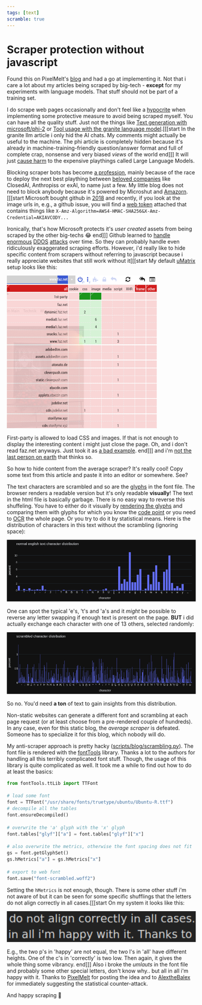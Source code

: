 ```yaml
---
tags: [text]
scramble: true
---
```


# Scraper protection without javascript

Found this on PixelMelt's [blog](https://blog.pixelmelt.dev/a-clever-but-not-so-good-scraper-protection/) and had a go at implementing it. Not that i care a lot about my articles being scraped by big-tech - **except** for my experiments with language models. That stuff should not be part of a training set.  

I do scrape web pages occasionally and don't feel like a [hypocrite](https://blog.ericgoldman.org/archives/2023/08/web-scraping-for-me-but-not-for-thee-guest-blog-post.htm) when implementing some protective measure to avoid being scraped myself. You can have all the quality stuff. Just not the things like [Text generation with microsoft/phi-2](../../logs/2024-02-12-lm-gen.md) or [Tool usage with the granite language model](../../logs/2025-08-23-evaluating-granite-llm.md).[[[start In the granite llm article i only hid the AI chats. My comments might actually be useful to the machine. The phi article is completely hidden because it's already in machine-training-friendly question/answer format and full of complete crap, nonsense and very biased *views* of the world end]]] It will just [cause harm](https://en.wikipedia.org/wiki/Model_collapse) to the expensive playthings called Large Language Models.

Blocking scraper bots has become [a profession](https://github.com/TecharoHQ/anubis), mainly because of the race to deploy the next best plaything between [beloved companies](https://www.astralcodexten.com/p/my-antichrist-lecture) like ClosedAI, Anthropiss or exAI, to name just a few. My little blog does not need to block anybody because it's powered by Microshut and [Amazorn](https://pluralistic.net/2025/10/23/traveling-salesman-solution/#pee-bottles).[[[start Microsoft bought github in [2018](https://thelinuxcode.com/lets-unpack-microsofts-acquisition-of-github/) and recently, if you look at the image urls in, e.g., a github issue, you will find a [web token](https://en.wikipedia.org/wiki/JSON_Web_Token) attached that contains things like `X-Amz-Algorithm=AWS4-HMAC-SHA256&X-Amz-Credential=AKIAVCODY...`

Ironically, that's how Microsoft protects it's *user created* assets from being scraped by the other big-techs 😂 end]]] Github learned to [handle](https://github.blog/news-insights/denial-of-service-attacks/) [enormous](https://github.blog/news-insights/company-news/large-scale-ddos-attack-on-github-com/) [DDOS](https://arstechnica.com/information-technology/2015/03/github-battles-largest-ddos-in-sites-history-targeted-at-anti-censorship-tools/) [attacks](https://github.blog/news-insights/company-news/ddos-incident-report/) over time. So they can probably handle even ridiculously exaggerated scraping efforts. However, i'd really like to hide specific content from scrapers without referring to javascript because i really appreciate websites that still work without it[[[start My default [uMatrix](https://github.com/gorhill/uMatrix) setup looks like this:

![umatrix config](assets/umatrix-faz.png)

First-party is allowed to load CSS and images. If that is not enough to display the interesting content i might just close the page. Oh, and i don't read faz.net anyways. Just took it as [a bad example](https://defgsus.github.io/blog/2021/03/19/ad-servers-today.html). end]]] and i'm [not the last person on earth](https://lwn.net/Articles/1008897/) that thinks so. 

So how to hide content from the average scraper? It's really cool! Copy some text from this article and paste it into an editor or somewhere. See? 

The text characters are scrambled and so are the [glyphs](https://en.wikipedia.org/wiki/Glyph) in the font file. The browser renders a readable version but it's only readable **visually**! The text in the html file is basically garbage. There is no easy way to reverse this shuffeling. You have to either do it visually by [rendering the glyphs](https://blog.pixelmelt.dev/kindle-web-drm/) and comparing them with glyphs for which you know the [code point](https://en.wikipedia.org/wiki/Code_point) or you need to [OCR](https://en.wikipedia.org/wiki/Optical_character_recognition) the whole page. Or you try to do it by statistical means. Here is the distribution of characters in this text without the scrambling (ignoring space):

![normal text character distribution](assets/normal-text-distribution.png)

One can spot the typical 'e's, 't's and 'a's and it *might* be possible to reverse any letter swapping if enough text is present on the page. **BUT** i did actually exchange each character with one of 13 others, selected randomly: 

![normal text character distribution](assets/scrambled-text-distribution.png)

So no. You'd need **a ton** of text to gain insights from this distribution. 

Non-static websites can generate a different font and scrambling at each page request (or at least choose from a pre-rendered couple of hundreds). In any case, even for this static blog, the *average scraper* is defeated. Someone has to specialize it for this blog, which nobody will do.   

My anti-scraper approach is pretty hacky ([scripts/blog/scrambling.py](../../../scripts/blog/scrambling.py)). The font file is rendered with the [fontTools](https://github.com/fonttools/fonttools) library. Thanks a lot to the authors for handling all this terribly complicated font stuff. Though, the usage of this library is quite complicated as well. It took me a while to find out how to do at least the basics:

```python
from fontTools.ttLib import TTFont

# load some font
font = TTFont("/usr/share/fonts/truetype/ubuntu/Ubuntu-R.ttf")
# decompile all the tables
font.ensureDecompiled()

# overwrite the 'a' glyph with the 'x' glyph
font.tables["glyf"]["a"] = font.tables["glyf"]["x"]

# also overwrite the metrics, otherwise the font spacing does not fit 
gs = font.getGlyphSet()
gs.hMetrics["a"] = gs.hMetrics["x"]

# export to web font
font.save("font-scrambled.woff2")
```

Setting the `hMetrics` is not enough, though. There is some other stuff i'm not aware of but it can be seen for some specific shufflings that the letters do not align correctly in all cases.[[[start
On my system it looks like this:

![example of slightly bad alignment](assets/scrambled-text-alignment.png)

E.g., the two p's in 'happy' are not equal, the two l's in 'all' have different heights. One of the c's in 'correctly' is two low. Then again, it gives the whole thing some vibrancy. end]]] Also i broke the *umlauts* in the font file and probably some other special letters, don't know why.. but all in all i'm happy with it. Thanks to [PixelMelt](https://github.com/PixelMelt/) for posting the idea and to [AlextheBalex](https://github.com/AlextheBalex/) for immediately suggesting the statistical counter-attack. 

And happy scraping 🤣
